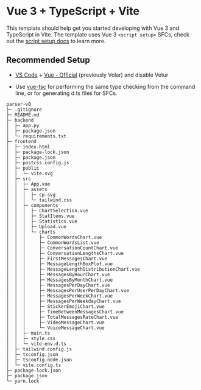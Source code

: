 # Vue 3 + TypeScript + Vite

This template should help get you started developing with Vue 3 and TypeScript in Vite. The template uses Vue 3 `<script setup>` SFCs, check out the [script setup docs](https://v3.vuejs.org/api/sfc-script-setup.html#sfc-script-setup) to learn more.

## Recommended Setup

- [VS Code](https://code.visualstudio.com/) + [Vue - Official](https://marketplace.visualstudio.com/items?itemName=Vue.volar) (previously Volar) and disable Vetur

- Use [vue-tsc](https://github.com/vuejs/language-tools/tree/master/packages/tsc) for performing the same type checking from the command line, or for generating d.ts files for SFCs.



```
parser-v0
├─ .gitignore
├─ README.md
├─ backend
│  ├─ app.py
│  ├─ package.json
│  └─ requirements.txt
├─ frontend
│  ├─ index.html
│  ├─ package-lock.json
│  ├─ package.json
│  ├─ postcss.config.js
│  ├─ public
│  │  └─ vite.svg
│  ├─ src
│  │  ├─ App.vue
│  │  ├─ assets
│  │  │  ├─ cp.svg
│  │  │  └─ tailwind.css
│  │  ├─ components
│  │  │  ├─ ChartSelection.vue
│  │  │  ├─ StatItems.vue
│  │  │  ├─ Statistics.vue
│  │  │  ├─ Upload.vue
│  │  │  └─ charts
│  │  │     ├─ CommonWordsChart.vue
│  │  │     ├─ CommonWordsList.vue
│  │  │     ├─ ConversationCountChart.vue
│  │  │     ├─ ConversationLengthsChart.vue
│  │  │     ├─ FirstMessagesChart.vue
│  │  │     ├─ MessageLengthBoxPlot.vue
│  │  │     ├─ MessageLengthDistributionChart.vue
│  │  │     ├─ MessagesByHourChart.vue
│  │  │     ├─ MessagesByMonthChart.vue
│  │  │     ├─ MessagesPerDayChart.vue
│  │  │     ├─ MessagesPerUserPerDayChart.vue
│  │  │     ├─ MessagesPerWeekChart.vue
│  │  │     ├─ MessagesPerWeekdayChart.vue
│  │  │     ├─ StickerEmojiChart.vue
│  │  │     ├─ TimeBetweenMessagesChart.vue
│  │  │     ├─ TotalMessagesRateChart.vue
│  │  │     ├─ VideoMessageChart.vue
│  │  │     └─ VoiceMessageChart.vue
│  │  ├─ main.ts
│  │  ├─ style.css
│  │  └─ vite-env.d.ts
│  ├─ tailwind.config.js
│  ├─ tsconfig.json
│  ├─ tsconfig.node.json
│  └─ vite.config.ts
├─ package-lock.json
├─ package.json
└─ yarn.lock

```